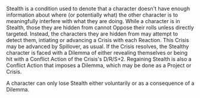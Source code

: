Stealth is a condition used to denote that a character doesn't have enough information about where (or potentially what) the other character is to meaningfully interfere with what they are doing. While a character is in Stealth, those they are hidden from cannot Oppose their rolls unless directly targeted. Instead, the characters they are hidden from may attempt to detect them, intiating or advancing a Crisis with each Reaction. This Crisis may be advanced by Spillover, as usual. If the Crisis resolves, the Stealthy character is faced with a Dilemma of either revealing themselves or being hit with a Conflict Action of the Crisis's D/R/S+2. Regaining Stealth is also a Conflict Action that imposes a Dilemma, which may be done as a Project or Crisis.

A character can only lose Stealth either voluntarily or as a consequence of a Dilemma.
